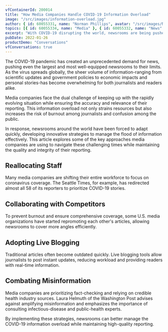 ```yaml
---
vfContainerId: 200014
title: "How Media Companies Handle COVID-19 Information Overload"
image: "/src/images/information-overload.jpg"
author: { id: 60055331, name: "Norman Phillips", avatar: "/src/images/NormanPhillips.jpg" }
topics: [{ id: 60055334, name: "Media" }, { id: 60055332, name: "News" }]
excerpt: "With COVID-19 disrupting the world, newsrooms are being pushed to their limits. This article explores effective methods for managing the overwhelming amount of coronavirus information while maintaining quality reporting."
pubDate: 2022-01-26
productDemo: "Conversations"
vfConversations: true
---
```


The COVID-19 pandemic has created an unprecedented demand for news, pushing even the largest and most well-equipped newsrooms to their limits. As the virus spreads globally, the sheer volume of information-ranging from scientific updates and government policies to economic impacts and personal stories-has become overwhelming for both journalists and readers alike.

Media companies face the dual challenge of keeping up with the rapidly evolving situation while ensuring the accuracy and relevance of their reporting. This information overload not only strains resources but also increases the risk of burnout among journalists and confusion among the public.

<div class="viafoura not-prose">
  <vf-conversation-starter target="vf-conversations-container"></vf-conversation-starter>
</div>

In response, newsrooms around the world have been forced to adapt quickly, developing innovative strategies to manage the flood of information effectively. This article explores some of the key approaches media companies are using to navigate these challenging times while maintaining the quality and integrity of their reporting.

## Reallocating Staff

Many media companies are shifting their entire workforce to focus on coronavirus coverage. The Seattle Times, for example, has redirected almost all 58 of its reporters to prioritize COVID-19 stories.

## Collaborating with Competitors

To prevent burnout and ensure comprehensive coverage, some U.S. media organizations have started repromoting each other's articles, allowing newsrooms to cover more angles efficiently.

## Adopting Live Blogging

Traditional articles often become outdated quickly. Live blogging tools allow journalists to post instant updates, reducing workload and providing readers with real-time information.

<div class="viafoura not-prose">
  <vf-content-recirculation
    title="Trending Conversations"
    limit="5"
    days-published="1"
    trend-window="1"
    sort="comments"
  ></vf-content-recirculation>
</div>

## Combating Misinformation

Media companies are prioritizing fact-checking and relying on credible health industry sources. Laura Helmuth of the Washington Post advises against amplifying misinformation and emphasizes the importance of consulting infectious-disease and public-health experts.

By implementing these strategies, newsrooms can better manage the COVID-19 information overload while maintaining high-quality reporting.

